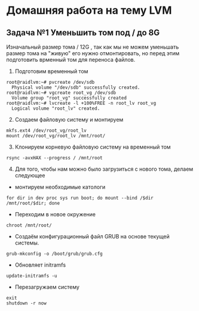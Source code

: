 # Домашняя работа на тему LVM
## Задача №1 Уменьшить том под / до 8G
Изначальный размер тома / 12G , так как мы не можем уменьшать размер тома на "живую" его нужно отмонтировать, но перед этим подготовить врменный том для переноса файлов.
1. Подготовим временный том
```
root@raidlvm:~# pvcreate /dev/sdb
  Physical volume "/dev/sdb" successfully created.
root@raidlvm:~# vgcreate root_vg /dev/sdb
  Volume group "root_vg" successfully created
root@raidlvm:~# lvcreate -l +100%FREE -n root_lv root_vg
  Logical volume "root_lv" created.
```
2. Создаем файловую систему и монтируем
```
mkfs.ext4 /dev/root_vg/root_lv
mount /dev/root_vg/root_lv /mnt/root/
```
3. Клонируем корневую файловую систему на временный том
```
rsync -avxHAX --progress / /mnt/root
```
4. Для того, чтобы нам можно было загрузиться с нового тома, делаем следующее
- монтируем необходимые катологи
```
for dir in dev proc sys run boot; do mount --bind /$dir /mnt/root/$dir; done
```
- Переходим в новое окружение
```
chroot /mnt/root/
```
- Создаём конфигурационный файл GRUB на основе текущей системы.
```
grub-mkconfig -o /boot/grub/grub.cfg
```
- Обновляет initramfs
```
update-initramfs -u
```
- Перезагружаем систему
```
exit
shutdown -r now
```
